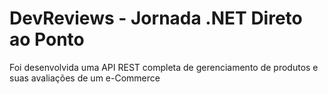 ﻿# DevReviews - Jornada .NET Direto ao Ponto

Foi desenvolvida uma API REST completa de gerenciamento de produtos e suas avaliações de um e-Commerce